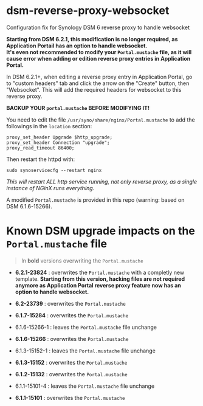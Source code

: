 # dsm-reverse-proxy-websocket
Configuration fix for Synology DSM 6 reverse proxy to handle websocket

**Starting from  DSM 6.2.1, this modification is no longer required, as Application Portail has an option to handle websocket.  
It's even not recommended to modify your `Portal.mustache` file, as it will cause error when adding or edition reverse proxy entries in Application Portal.**

In DSM 6.2.1+, when editing a reverse proxy entry in Application Portal, go to "custom headers" tab and click the arrow on the "Create" button, then "Websocket". This will add the required headers for websocket to this reverse proxy.

**BACKUP YOUR `portal.mustache` BEFORE MODIFYING IT!**

You need to edit the file `/usr/syno/share/nginx/Portal.mustache` to add the followings in the `location` section:

```
proxy_set_header Upgrade $http_upgrade;
proxy_set_header Connection "upgrade";
proxy_read_timeout 86400;
```

Then restart the httpd with: 
```
sudo synoservicecfg --restart nginx
```

*This will restart ALL http service running, not only reverse proxy, as a single instance of NGinX runs everything.*


A modified `Portal.mustache` is provided in this repo (warning: based on DSM 6.1.6-15266).

# Known DSM upgrade impacts on the `Portal.mustache` file

> In **bold** versions overwriting the `Portal.mustache`

- **6.2.1-23824** : overwrites the `Portal.mustache` with a completly new template. **Starting from this version, hacking files are not required anymore as Application Portal reverse proxy feature now has an option to handle websocket.**

- **6.2-23739** : overwrites the `Portal.mustache`
- **6.1.7-15284** : overwrites the `Portal.mustache`
- 6.1.6-15266-1 : leaves the `Portal.mustache` file unchange
- **6.1.6-15266** : overwrites the `Portal.mustache`
- 6.1.3-15152-1 : leaves the `Portal.mustache` file unchange
- **6.1.3-15152** : overwrites the `Portal.mustache`
- **6.1.2-15132** : overwrites the `Portal.mustache`
- 6.1.1-15101-4 : leaves the `Portal.mustache` file unchange
- **6.1.1-15101** : overwrites the `Portal.mustache`
